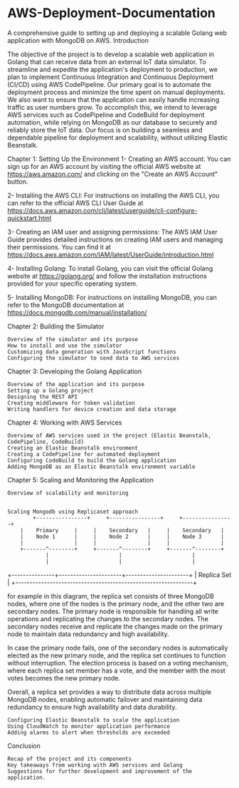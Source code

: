 # AWS-Deployment-Documentation
A comprehensive guide to setting up and deploying a scalable Golang web application with MongoDB on AWS.
Introduction

The objective of the project is to develop a scalable web application in Golang that can receive data from an external IoT data simulator. To streamline and expedite the application's deployment to production, we plan to implement Continuous Integration and Continuous Deployment (CI/CD) using AWS CodePipeline. Our primary goal is to automate the deployment process and minimize the time spent on manual deployments. We also want to ensure that the application can easily handle increasing traffic as user numbers grow. To accomplish this, we intend to leverage AWS services such as CodePipeline and CodeBuild for deployment automation, while relying on MongoDB as our database to securely and reliably store the IoT data. Our focus is on building a seamless and dependable pipeline for deployment and scalability, without utilizing Elastic Beanstalk.

Chapter 1: Setting Up the Environment
   1- Creating an AWS account: You can sign up for an AWS account by visiting the official AWS website at https://aws.amazon.com/ and clicking on the "Create an AWS Account" button.

  2-  Installing the AWS CLI: For instructions on installing the AWS CLI, you can refer to the official AWS CLI User Guide at https://docs.aws.amazon.com/cli/latest/userguide/cli-configure-quickstart.html

  3-  Creating an IAM user and assigning permissions: The AWS IAM User Guide provides detailed instructions on creating IAM users and managing their permissions. You can find it at https://docs.aws.amazon.com/IAM/latest/UserGuide/introduction.html

  4-  Installing Golang: To install Golang, you can visit the official Golang website at https://golang.org/ and follow the installation instructions provided for your specific operating system.

  5-   Installing MongoDB: For instructions on installing MongoDB, you can refer to the MongoDB documentation at https://docs.mongodb.com/manual/installation/



Chapter 2: Building the Simulator

    Overview of the simulator and its purpose
    How to install and use the simulator
    Customizing data generation with JavaScript functions
    Configuring the simulator to send data to AWS services

Chapter 3: Developing the Golang Application

    Overview of the application and its purpose
    Setting up a Golang project
    Designing the REST API
    Creating middleware for token validation
    Writing handlers for device creation and data storage

Chapter 4: Working with AWS Services

    Overview of AWS services used in the project (Elastic Beanstalk, CodePipeline, CodeBuild)
    Creating an Elastic Beanstalk environment
    Creating a CodePipeline for automated deployment
    Configuring CodeBuild to build the Golang application
    Adding MongoDB as an Elastic Beanstalk environment variable

Chapter 5: Scaling and Monitoring the Application

    Overview of scalability and monitoring
    
    
    Scaling Mongodb using Replicaset approach 
            +----------------+     +----------------+     +----------------+
        |    Primary     |     |    Secondary   |     |    Secondary   |
        |    Node 1      |     |    Node 2      |     |    Node 3      |
        |                |     |                |     |                |
        +-------^--------+     +-------^--------+     +-------^--------+
                |                      |                      |
                |                      |                      |
+---------------+----------------------+----------------------+
|                      Replica Set                             |
+--------------------------------------------------------------+

for example in this diagram, the replica set consists of three MongoDB nodes, where one of the nodes is the primary node, and the other two are secondary nodes. The primary node is responsible for handling all write operations and replicating the changes to the secondary nodes. The secondary nodes receive and replicate the changes made on the primary node to maintain data redundancy and high availability.

In case the primary node fails, one of the secondary nodes is automatically elected as the new primary node, and the replica set continues to function without interruption. The election process is based on a voting mechanism, where each replica set member has a vote, and the member with the most votes becomes the new primary node.

Overall, a replica set provides a way to distribute data across multiple MongoDB nodes, enabling automatic failover and maintaining data redundancy to ensure high availability and data durability.


    Configuring Elastic Beanstalk to scale the application
    Using CloudWatch to monitor application performance
    Adding alarms to alert when thresholds are exceeded

Conclusion

    Recap of the project and its components
    Key takeaways from working with AWS services and Golang
    Suggestions for further development and improvement of the application.
